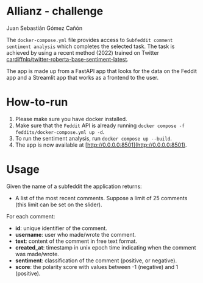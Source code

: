 # Allianz - challenge

Juan Sebastián Gómez Cañón

The `docker-compose.yml` file provides access to `Subfeddit comment sentiment analysis` which completes the selected task. The task is achieved by using a recent method (2022) trained on Twitter [cardiffnlp/twitter-roberta-base-sentiment-latest](https://huggingface.co/cardiffnlp/twitter-roberta-base-sentiment-latest). 

The app is made up from a FastAPI app that looks for the data on the Feddit app and a Streamlit app that works as a frontend to the user. 

# How-to-run
1. Please make sure you have docker installed.
2. Make sure that the `Feddit` API is already running `docker compose -f feddits/docker-compose.yml up -d`.
3. To run the sentiment analysis, run `docker compose up --build`.
4. The app is now available at [http://0.0.0.0:8501](http://0.0.0.0:8501).

# Usage
Given the name of a subfeddit the application returns:
- A list of the most recent comments. Suppose a limit of 25 comments (this limit can be set on the slider).

For each comment:
+ **id**: unique identifier of the comment.
+ **username**: user who made/wrote the comment.
+ **text**: content of the comment in free text format.
+ **created_at**: timestamp in unix epoch time indicating when the comment was made/wrote.
+ **sentiment**: classification of the comment (positive, or negative).
+ **score**: the polarity score with values between -1 (negative) and 1 (positive).